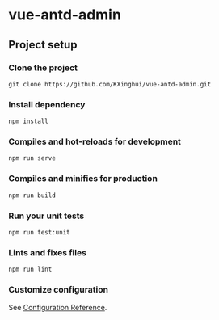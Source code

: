 # vue-antd-admin

## Project setup
### Clone the project
```
git clone https://github.com/KXinghui/vue-antd-admin.git
```  

### Install dependency
```
npm install
```

### Compiles and hot-reloads for development
```
npm run serve
```

### Compiles and minifies for production
```
npm run build
```

### Run your unit tests
```
npm run test:unit
```

### Lints and fixes files
```
npm run lint
```

### Customize configuration
See [Configuration Reference](https://cli.vuejs.org/config/).
